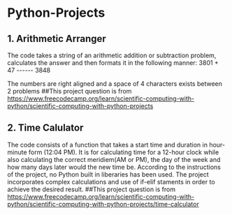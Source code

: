 # Python-Projects

## 1. Arithmetic Arranger
The code takes a string of an arithmetic addition or subtraction problem, calculates  the answer and then formats it in the following manner:
                      3801
                    +   47
                    ------
                      3848    
                      
The numbers are right aligned and a space of 4 characters exists between 2 problems
##This project question is from https://www.freecodecamp.org/learn/scientific-computing-with-python/scientific-computing-with-python-projects

## 2. Time Calulator
The code consists of a function that takes a start time and duration in hour-minute form (12:04 PM). It is for calculating time for a 12-hour clock while also calculating the correct meridiem(AM or PM), the day of the week and how many days later would the new time be. According to the instructions of the project, no Python built in liberaries has been used. The project incorporates complex calculations and use of if-elif staments in order to achieve the desired result.
##This project question is from https://www.freecodecamp.org/learn/scientific-computing-with-python/scientific-computing-with-python-projects/time-calculator
